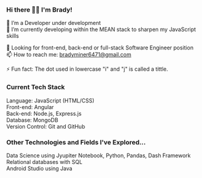 ### Hi there 👋🏻 I'm Brady!

🌱 I’m a Developer under development <br>
🔭 I’m currently developing within the MEAN stack to sharpen my JavaScript skills <br>

🚀 Looking for front-end, back-end or full-stack Software Engineer position <br>
📫 How to reach me: bradyminer6471@gmail.com <br>

⚡ Fun fact: The dot used in lowercase "i" and "j" is called a tittle. <br>

### Current Tech Stack
Language: JavaScript (HTML/CSS)<br>
Front-end: Angular<br>
Back-end: Node.js, Express.js <br>
Database: MongoDB <br>
Version Control: Git and GitHub <br>

### Other Technologies and Fields I've Explored...
Data Science using Jyupiter Notebook, Python, Pandas, Dash Framework <br>
Relational databases with SQL <br>
Android Studio using Java <br>

